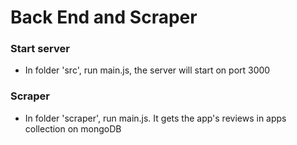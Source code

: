 # Back End and Scraper

### Start server
- In folder 'src', run main.js, the server will start on port 3000

### Scraper

- In folder 'scraper', run main.js. It gets the app's reviews in apps  collection on mongoDB
